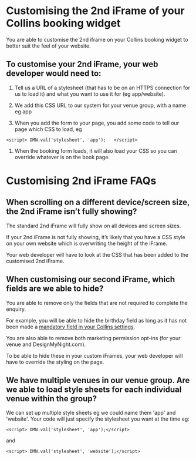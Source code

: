# Customising the 2nd iFrame of your Collins booking widget
You are able to customise the 2nd iframe on your Collins booking widget to better suit the feel of your website. 

## To customise your 2nd iFrame, your web developer would need to:

1. Tell us a URL of a stylesheet (that has to be on an HTTPS connection for us to load it) and what you want to use it for (eg app/website).

1. We add this CSS URL to our system for your venue group, with a name eg app

1. When you add the form to your page, you add some code to tell our page which CSS to load, eg

`<script>
DMN.val('stylesheet', 'app');  
</script>`

1. When the booking form loads, it will also load your CSS so you can override whatever is on the book page.

# Customising 2nd iFrame FAQs

## When scrolling on a different device/screen size, the 2nd iFrame isn’t fully showing?
The standard 2nd iFrame will fully show on all devices and screen sizes.

If your 2nd iFrame is not fully showing, it’s likely that you have a CSS style on your own website which is overwriting the height of the iFrame.

Your web developer will have to look at the CSS that has been added to the customised 2nd iFrame. 

## When customising our second iFrame, which fields are we able to hide?
You are able to remove only the fields that are not required to complete the enquiry. 

For example, you will be able to hide the birthday field as long as it has not been made a [mandatory field in your Collins settings](https://collins.uservoice.com/knowledgebase/articles/1112770-booking-types-making-the-birthday-field-mandator).

You are also able to remove both marketing permission opt-ins (for your venue and DesignMyNight.com).

To be able to hide these in your custom iFrames, your web developer will have to override the styling on the page. 

## We have multiple venues in our venue group. Are we able to load style sheets for each individual venue within the group?

We can set up multiple style sheets eg we could name them 'app' and 'website'. Your code will just specify the stylesheet you want at the time eg: 

```<script> DMN.val('stylesheet', 'app');</script>```

and

```<script> DMN.val('stylesheet', 'website');</script>```





